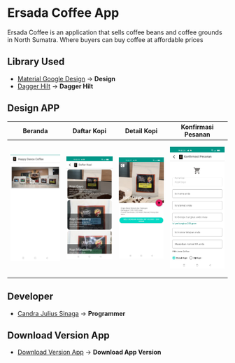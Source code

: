 # Ersada Coffee App
Ersada Coffee is an application that sells coffee beans and coffee grounds in North Sumatra. Where buyers can buy coffee at affordable prices

## Library Used
* [Material Google Design](https://material.io/design) -> **Design**
* [Dagger Hilt](https://developer.android.com/training/dependency-injection/hilt-android?hl=id) -> **Dagger Hilt**

## Design APP
| Beranda | Daftar Kopi | Detail Kopi | Konfirmasi Pesanan |
|--|--|--|--|
| <p align= "center"><img src="https://raw.githubusercontent.com/candrajulius/SpaceCoffeeStartUp/main/icon_telepon_1.jpeg" width="200"></p> | <p align= "center"><img src="https://raw.githubusercontent.com/candrajulius/SpaceCoffeeStartUp/main/icon_telepon_2.jpeg" width="200"></p> | <p align= "center"><img src="https://raw.githubusercontent.com/candrajulius/SpaceCoffeeStartUp/main/icon_telepon_4.jpeg" width="200"></p> | <p align="center"><img src="https://raw.githubusercontent.com/candrajulius/SpaceCoffeeStartUp/main/icon_telepon_5.jpeg" width="200"></p> |

## Developer
* [Candra Julius Sinaga](https://code.cjsflow.com/) -> **Programmer**

## Download Version App
* [Download Version App](https://github.com/candrajulius/SpaceCoffeeStartUp/releases/tag/Ersada_Coffe_App_Version_1) -> **Download App Version**
